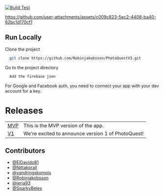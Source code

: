 [![Build Test](https://github.com/Robinjakobsson/PhotoQuestV3/actions/workflows/build.yaml/badge.svg)](https://github.com/Robinjakobsson/PhotoQuestV3/actions/workflows/build.yaml)

https://github.com/user-attachments/assets/c009c823-5ec2-4408-ba40-62bc1d170cf1



## Run Locally

Clone the project

```bash
  git clone https://github.com/Robinjakobsson/PhotoQuestV3.git
```

Go to the project directory

```bash
  Add the firebase json
```
For Google and Facebook auth, you need to connect your app with your dev account for a key.

# Releases
|        |          |
| ------ | -------- |
| [MVP](https://github.com/Robinjakobsson/PhotoQuestV3/releases/tag/MVP) | This is the MVP version of the app.
| [V1]() | We're excited to announce version 1 of PhotoQuest!


## Contributors

- [@ElDavido81](https://github.com/ElDavido81)
- [@Nittakorall](https://github.com/Nittakorall)
- [@vandringskompis](https://github.com/vandringskompis)
- [@Robinjakobsson](https://github.com/Robinjakobsson)
- [@jeria93](https://github.com/jeria93)
- [@SparkyBeles](https://github.com/SparkyBeles)
